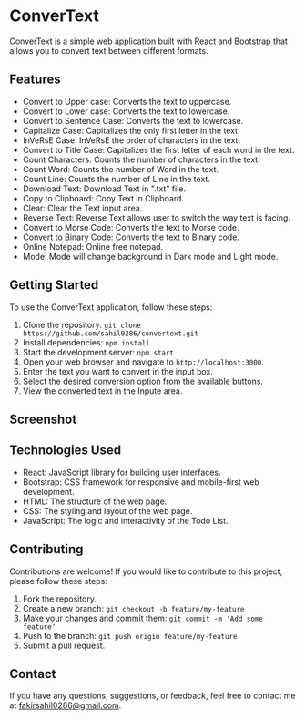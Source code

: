 # ConverText

ConverText is a simple web application built with React and Bootstrap that allows you to convert text between different formats.

## Features

- Convert to Upper case: Converts the text to uppercase.
- Convert to Lower case: Converts the text to lowercase.
- Convert to Sentence Case: Converts the text to lowercase.
- Capitalize Case: Capitalizes the only first letter in the text.
- InVeRsE Case: InVeRsE the order of characters in the text.
- Convert to Title Case: Capitalizes the first letter of each word in the text.
- Count Characters: Counts the number of characters in the text.
- Count Word: Counts the number of Word in the text.
- Count Line: Counts the number of Line in the text.
- Download Text: Download Text in ".txt" file.
- Copy to Clipboard: Copy Text in Clipboard.
- Clear: Clear the Text input area.
- Reverse Text: Reverse Text allows user to switch the way text is facing.
- Convert to Morse Code: Converts the text to Morse code.
- Convert to Binary Code: Converts the text to Binary code.
- Online Notepad: Online free notepad.
- Mode: Mode will change background in Dark mode and Light mode.

## Getting Started

To use the ConverText application, follow these steps:

1. Clone the repository: `git clone https://github.com/sahil0286/convertext.git`
2. Install dependencies: `npm install`
3. Start the development server: `npm start`
4. Open your web browser and navigate to `http://localhost:3000`.
5. Enter the text you want to convert in the input box.
6. Select the desired conversion option from the available buttons.
7. View the converted text in the Inpute area.

## Screenshot



## Technologies Used

- React: JavaScript library for building user interfaces.
- Bootstrap: CSS framework for responsive and mobile-first web development.
- HTML: The structure of the web page.
- CSS: The styling and layout of the web page.
- JavaScript: The logic and interactivity of the Todo List.

## Contributing

Contributions are welcome! If you would like to contribute to this project, please follow these steps:

1. Fork the repository.
2. Create a new branch: `git checkout -b feature/my-feature`
3. Make your changes and commit them: `git commit -m 'Add some feature'`
4. Push to the branch: `git push origin feature/my-feature`
5. Submit a pull request.

## Contact

If you have any questions, suggestions, or feedback, feel free to contact me at [fakirsahil0286@gmail.com](mailto:fakirsahil0286@gmail.com).
